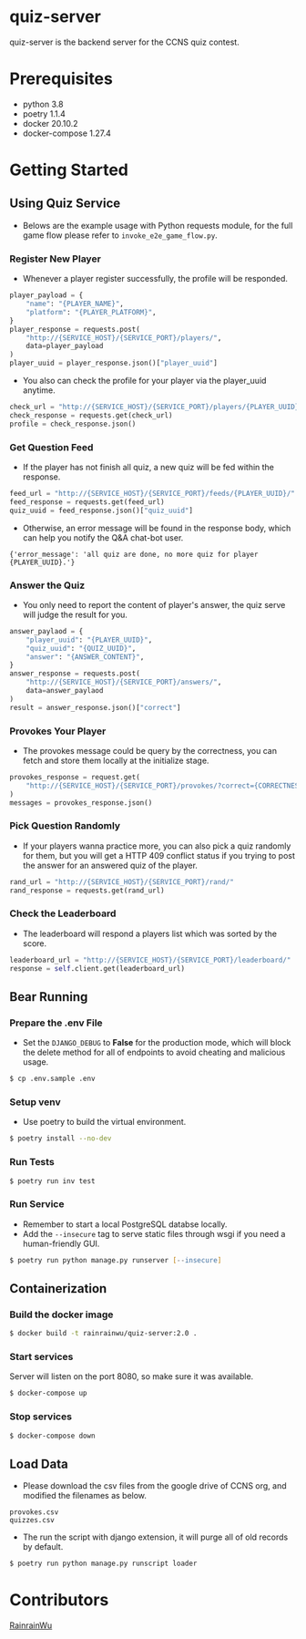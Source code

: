 # quiz-server
quiz-server is the backend server for the CCNS quiz contest.

# Prerequisites
- python 3.8
- poetry 1.1.4
- docker 20.10.2
- docker-compose 1.27.4

# Getting Started

## Using Quiz Service
- Belows are the example usage with Python requests module, for the full game flow please refer to `invoke_e2e_game_flow.py`.

### Register New Player
- Whenever a player register successfully, the profile will be responded.
```python
player_payload = {
    "name": "{PLAYER_NAME}",
    "platform": "{PLAYER_PLATFORM}",
}
player_response = requests.post(
    "http://{SERVICE_HOST}/{SERVICE_PORT}/players/",
    data=player_payload
)
player_uuid = player_response.json()["player_uuid"]
```

- You also can check the profile for your player via the player_uuid anytime.
```python
check_url = "http://{SERVICE_HOST}/{SERVICE_PORT}/players/{PLAYER_UUID}/",
check_response = requests.get(check_url)
profile = check_response.json()
```

### Get Question Feed
- If the player has not finish all quiz, a new quiz will be fed within the response.
```python
feed_url = "http://{SERVICE_HOST}/{SERVICE_PORT}/feeds/{PLAYER_UUID}/"
feed_response = requests.get(feed_url)
quiz_uuid = feed_response.json()["quiz_uuid"]
```

- Otherwise, an error message will be found in the response body, which can help you notify the Q&A chat-bot user.
```
{'error_message': 'all quiz are done, no more quiz for player {PLAYER_UUID}.'}
```

### Answer the Quiz
- You only need to report the content of player's answer, the quiz serve will judge the result for you.
```python
answer_paylaod = {
    "player_uuid": "{PLAYER_UUID}",
    "quiz_uuid": "{QUIZ_UUID}",
    "answer": "{ANSWER_CONTENT}",
}
answer_response = requests.post(
    "http://{SERVICE_HOST}/{SERVICE_PORT}/answers/",
    data=answer_paylaod
)
result = answer_response.json()["correct"]
```

### Provokes Your Player
- The provokes message could be query by the correctness, you can fetch and store them locally at the initialize stage.
```python
provokes_response = request.get(
    "http://{SERVICE_HOST}/{SERVICE_PORT}/provokes/?correct={CORRECTNESS}"
)
messages = provokes_response.json()
```

### Pick Question Randomly
- If your players wanna practice more, you can also pick a quiz randomly for them, but you will get a HTTP 409 conflict status if you trying to post the answer for an answered quiz of the player.
```python
rand_url = "http://{SERVICE_HOST}/{SERVICE_PORT}/rand/"
rand_response = requests.get(rand_url)
```

### Check the Leaderboard
- The leaderboard will respond a players list which was sorted by the score.
```python
leaderboard_url = "http://{SERVICE_HOST}/{SERVICE_PORT}/leaderboard/"
response = self.client.get(leaderboard_url)
```

## Bear Running

### Prepare the .env File
- Set the `DJANGO_DEBUG` to **False**  for the production mode, which will block the delete method for all of endpoints to avoid cheating and malicious usage.
```zsh
$ cp .env.sample .env
```

### Setup venv
- Use poetry to build the virtual environment.
```zsh
$ poetry install --no-dev
```

### Run Tests
```zsh
$ poetry run inv test
```

### Run Service
- Remember to start a local PostgreSQL databse locally.
- Add the `--insecure` tag to serve static files through wsgi if you need a human-friendly GUI.
```zsh
$ poetry run python manage.py runserver [--insecure]
```

## Containerization

### Build the docker image
```zsh
$ docker build -t rainrainwu/quiz-server:2.0 .
```

### Start services
Server will listen on the port 8080, so make sure it was available.
```zsh
$ docker-compose up
```

### Stop services
```zsh
$ docker-compose down
```

## Load Data
- Please download the csv files from the google drive of CCNS org, and modified the filenames as below.
```
provokes.csv
quizzes.csv
```

- The run the script with django extension, it will purge all of old records by default.
```zsh
$ poetry run python manage.py runscript loader
```

# Contributors
[RainrainWu](https://github.com/RainrainWu)

